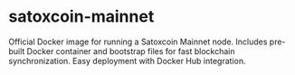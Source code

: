 # satoxcoin-mainnet
Official Docker image for running a Satoxcoin Mainnet node. Includes pre-built Docker container and bootstrap files for fast blockchain synchronization. Easy deployment with Docker Hub integration.
